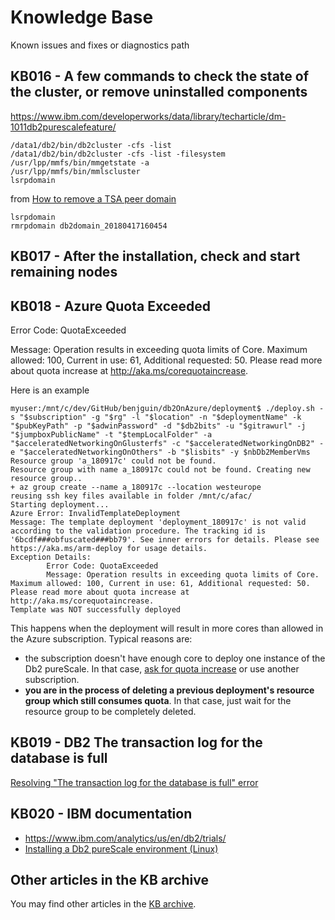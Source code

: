 # Knowledge Base

Known issues and fixes or diagnostics path

## KB016 - A few commands to check the state of the cluster, or remove uninstalled components

<https://www.ibm.com/developerworks/data/library/techarticle/dm-1011db2purescalefeature/>

```
/data1/db2/bin/db2cluster -cfs -list 
/data1/db2/bin/db2cluster -cfs -list -filesystem
/usr/lpp/mmfs/bin/mmgetstate -a
/usr/lpp/mmfs/bin/mmlscluster
lsrpdomain
```

from [How to remove a TSA peer domain](http://www.dba-db2.com/2016/02/how-to-remove-a-tsa-peer-domain.html)

```
lsrpdomain
rmrpdomain db2domain_20180417160454
```

## KB017 - After the installation, check and start remaining nodes


## KB018 - Azure Quota Exceeded

Error Code: QuotaExceeded

Message: Operation results in exceeding quota limits of Core. Maximum allowed: 100, Current in use: 61, Additional requested: 50. Please read more about quota increase at http://aka.ms/corequotaincrease.

Here is an example 

```
myuser:/mnt/c/dev/GitHub/benjguin/db2OnAzure/deployment$ ./deploy.sh -s "$subscription" -g "$rg" -l "$location" -n "$deploymentName" -k "$pubKeyPath" -p "$adwinPassword" -d "$db2bits" -u "$gitrawurl" -j "$jumpboxPublicName" -t "$tempLocalFolder" -a "$acceleratedNetworkingOnGlusterfs" -c "$acceleratedNetworkingOnDB2" -e "$acceleratedNetworkingOnOthers" -b "$lisbits" -y $nbDb2MemberVms
Resource group 'a_180917c' could not be found.
Resource group with name a_180917c could not be found. Creating new resource group..
+ az group create --name a_180917c --location westeurope
reusing ssh key files available in folder /mnt/c/afac/
Starting deployment...
Azure Error: InvalidTemplateDeployment
Message: The template deployment 'deployment_180917c' is not valid according to the validation procedure. The tracking id is '6bcdf###obfuscated###bb79'. See inner errors for details. Please see https://aka.ms/arm-deploy for usage details.
Exception Details:
        Error Code: QuotaExceeded
        Message: Operation results in exceeding quota limits of Core. Maximum allowed: 100, Current in use: 61, Additional requested: 50. Please read more about quota increase at http://aka.ms/corequotaincrease.
Template was NOT successfully deployed
```

This happens when the deployment will result in more cores than allowed in the Azure subscription. Typical reasons are:
- the subscription doesn't have enough core to deploy one instance of the Db2 pureScale. In that case, [ask for quota increase](http://aka.ms/corequotaincrease) or use another subscription.
- **you are in the process of deleting a previous deployment's resource group which still consumes quota**. In that case, just wait for the resource group to be completely deleted.

## KB019 - DB2 The transaction log for the database is full

[Resolving "The transaction log for the database is full" error](http://www-01.ibm.com/support/docview.wss?uid=swg21472442)

## KB020 - IBM documentation

- <https://www.ibm.com/analytics/us/en/db2/trials/>
- [Installing a Db2 pureScale environment (Linux)](https://www.ibm.com/support/knowledgecenter/en/SSEPGG_11.1.0/com.ibm.db2.luw.qb.server.doc/doc/t0061541.html)


## Other articles in the KB archive

You may find other articles in the [KB archive](archive/KB_archive.md).
